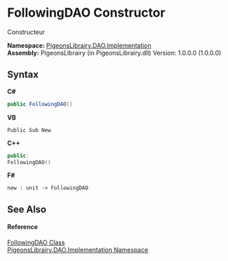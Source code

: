 # FollowingDAO Constructor 
 

Constructeur

**Namespace:**&nbsp;<a href="2adb8d34-aa58-66ac-cc9e-6d985aed23d8">PigeonsLibrairy.DAO.Implementation</a><br />**Assembly:**&nbsp;PigeonsLibrairy (in PigeonsLibrairy.dll) Version: 1.0.0.0 (1.0.0.0)

## Syntax

**C#**<br />
``` C#
public FollowingDAO()
```

**VB**<br />
``` VB
Public Sub New
```

**C++**<br />
``` C++
public:
FollowingDAO()
```

**F#**<br />
``` F#
new : unit -> FollowingDAO
```


## See Also


#### Reference
<a href="3faf33b6-a9e3-54b7-6b22-a2028f77f43b">FollowingDAO Class</a><br /><a href="2adb8d34-aa58-66ac-cc9e-6d985aed23d8">PigeonsLibrairy.DAO.Implementation Namespace</a><br />